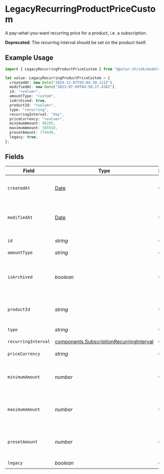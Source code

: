 # LegacyRecurringProductPriceCustom

A pay-what-you-want recurring price for a product, i.e. a subscription.

**Deprecated**: The recurring interval should be set on the product itself.

## Example Usage

```typescript
import { LegacyRecurringProductPriceCustom } from "@polar-sh/sdk/models/components/legacyrecurringproductpricecustom.js";

let value: LegacyRecurringProductPriceCustom = {
  createdAt: new Date("2024-12-07T03:04:39.121Z"),
  modifiedAt: new Date("2023-07-09T04:58:27.438Z"),
  id: "<value>",
  amountType: "custom",
  isArchived: true,
  productId: "<value>",
  type: "recurring",
  recurringInterval: "day",
  priceCurrency: "<value>",
  minimumAmount: 96295,
  maximumAmount: 385918,
  presetAmount: 774449,
  legacy: true,
};
```

## Fields

| Field                                                                                                | Type                                                                                                 | Required                                                                                             | Description                                                                                          |
| ---------------------------------------------------------------------------------------------------- | ---------------------------------------------------------------------------------------------------- | ---------------------------------------------------------------------------------------------------- | ---------------------------------------------------------------------------------------------------- |
| `createdAt`                                                                                          | [Date](https://developer.mozilla.org/en-US/docs/Web/JavaScript/Reference/Global_Objects/Date)        | :heavy_check_mark:                                                                                   | Creation timestamp of the object.                                                                    |
| `modifiedAt`                                                                                         | [Date](https://developer.mozilla.org/en-US/docs/Web/JavaScript/Reference/Global_Objects/Date)        | :heavy_check_mark:                                                                                   | Last modification timestamp of the object.                                                           |
| `id`                                                                                                 | *string*                                                                                             | :heavy_check_mark:                                                                                   | The ID of the price.                                                                                 |
| `amountType`                                                                                         | *string*                                                                                             | :heavy_check_mark:                                                                                   | N/A                                                                                                  |
| `isArchived`                                                                                         | *boolean*                                                                                            | :heavy_check_mark:                                                                                   | Whether the price is archived and no longer available.                                               |
| `productId`                                                                                          | *string*                                                                                             | :heavy_check_mark:                                                                                   | The ID of the product owning the price.                                                              |
| `type`                                                                                               | *string*                                                                                             | :heavy_check_mark:                                                                                   | The type of the price.                                                                               |
| `recurringInterval`                                                                                  | [components.SubscriptionRecurringInterval](../../models/components/subscriptionrecurringinterval.md) | :heavy_check_mark:                                                                                   | N/A                                                                                                  |
| `priceCurrency`                                                                                      | *string*                                                                                             | :heavy_check_mark:                                                                                   | The currency.                                                                                        |
| `minimumAmount`                                                                                      | *number*                                                                                             | :heavy_check_mark:                                                                                   | The minimum amount the customer can pay.                                                             |
| `maximumAmount`                                                                                      | *number*                                                                                             | :heavy_check_mark:                                                                                   | The maximum amount the customer can pay.                                                             |
| `presetAmount`                                                                                       | *number*                                                                                             | :heavy_check_mark:                                                                                   | The initial amount shown to the customer.                                                            |
| `legacy`                                                                                             | *boolean*                                                                                            | :heavy_check_mark:                                                                                   | N/A                                                                                                  |